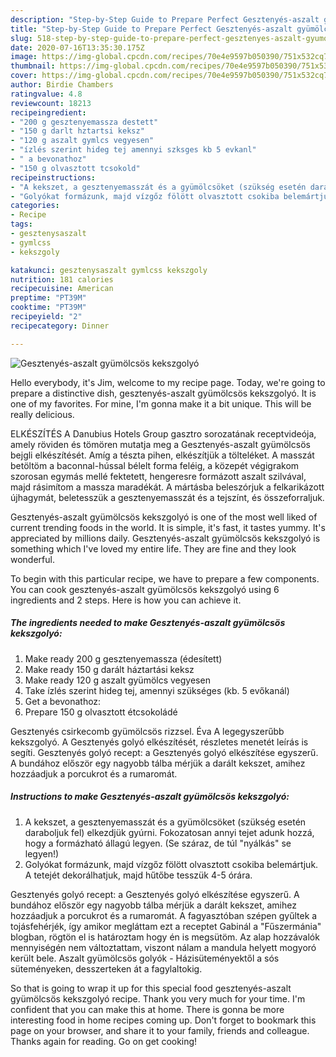 ```yaml
---
description: "Step-by-Step Guide to Prepare Perfect Gesztenyés-aszalt gyümölcsös kekszgolyó"
title: "Step-by-Step Guide to Prepare Perfect Gesztenyés-aszalt gyümölcsös kekszgolyó"
slug: 518-step-by-step-guide-to-prepare-perfect-gesztenyes-aszalt-gyumolcsos-kekszgolyo
date: 2020-07-16T13:35:30.175Z
image: https://img-global.cpcdn.com/recipes/70e4e9597b050390/751x532cq70/gesztenyes-aszalt-gyumolcsos-kekszgolyo-recept-foto.jpg
thumbnail: https://img-global.cpcdn.com/recipes/70e4e9597b050390/751x532cq70/gesztenyes-aszalt-gyumolcsos-kekszgolyo-recept-foto.jpg
cover: https://img-global.cpcdn.com/recipes/70e4e9597b050390/751x532cq70/gesztenyes-aszalt-gyumolcsos-kekszgolyo-recept-foto.jpg
author: Birdie Chambers
ratingvalue: 4.8
reviewcount: 18213
recipeingredient:
- "200 g gesztenyemassza destett"
- "150 g darlt hztartsi keksz"
- "120 g aszalt gymlcs vegyesen"
- "ízlés szerint hideg tej amennyi szksges kb 5 evkanl"
- " a bevonathoz"
- "150 g olvasztott tcsokold"
recipeinstructions:
- "A kekszet, a gesztenyemasszát és a gyümölcsöket (szükség esetén daraboljuk fel) elkezdjük gyúrni. Fokozatosan annyi tejet adunk hozzá, hogy a formázható állagú legyen. (Se száraz, de túl &#34;nyálkás&#34; se legyen!)"
- "Golyókat formázunk, majd vízgőz fölött olvasztott csokiba belemártjuk. A tetejét dekorálhatjuk, majd hűtőbe tesszük 4-5 órára."
categories:
- Recipe
tags:
- gesztenysaszalt
- gymlcss
- kekszgoly

katakunci: gesztenysaszalt gymlcss kekszgoly 
nutrition: 181 calories
recipecuisine: American
preptime: "PT39M"
cooktime: "PT39M"
recipeyield: "2"
recipecategory: Dinner

---
```



![Gesztenyés-aszalt gyümölcsös kekszgolyó](https://img-global.cpcdn.com/recipes/70e4e9597b050390/751x532cq70/gesztenyes-aszalt-gyumolcsos-kekszgolyo-recept-foto.jpg)

Hello everybody, it's Jim, welcome to my recipe page. Today, we're going to prepare a distinctive dish, gesztenyés-aszalt gyümölcsös kekszgolyó. It is one of my favorites. For mine, I'm gonna make it a bit unique. This will be really delicious.

ELKÉSZÍTÉS A Danubius Hotels Group gasztro sorozatának receptvideója, amely röviden és tömören mutatja meg a Gesztenyés-aszalt gyümölcsös bejgli elkészítését. Amíg a tészta pihen, elkészítjük a tölteléket. A masszát betöltöm a baconnal-hússal bélelt forma feléig, a közepét végigrakom szorosan egymás mellé fektetett, hengeresre formázott aszalt szilvával, majd rásimítom a massza maradékát. A mártásba beleszórjuk a felkarikázott újhagymát, beletesszük a gesztenyemasszát és a tejszínt, és összeforraljuk.

Gesztenyés-aszalt gyümölcsös kekszgolyó is one of the most well liked of current trending foods in the world. It is simple, it's fast, it tastes yummy. It's appreciated by millions daily. Gesztenyés-aszalt gyümölcsös kekszgolyó is something which I've loved my entire life. They are fine and they look wonderful.


To begin with this particular recipe, we have to prepare a few components. You can cook gesztenyés-aszalt gyümölcsös kekszgolyó using 6 ingredients and 2 steps. Here is how you can achieve it.

<!--inarticleads1-->

##### The ingredients needed to make Gesztenyés-aszalt gyümölcsös kekszgolyó:

1. Make ready 200 g gesztenyemassza (édesített)
1. Make ready 150 g darált háztartási keksz
1. Make ready 120 g aszalt gyümölcs vegyesen
1. Take ízlés szerint hideg tej, amennyi szükséges (kb. 5 evőkanál)
1. Get  a bevonathoz:
1. Prepare 150 g olvasztott étcsokoládé


Gesztenyés csirkecomb gyümölcsös rizzsel. Éva A legegyszerűbb kekszgolyó. A Gesztenyés golyó elkészítését, részletes menetét leírás is segíti. Gesztenyés golyó recept: a Gesztenyés golyó elkészítése egyszerű. A bundához először egy nagyobb tálba mérjük a darált kekszet, amihez hozzáadjuk a porcukrot és a rumaromát. 

<!--inarticleads2-->

##### Instructions to make Gesztenyés-aszalt gyümölcsös kekszgolyó:

1. A kekszet, a gesztenyemasszát és a gyümölcsöket (szükség esetén daraboljuk fel) elkezdjük gyúrni. Fokozatosan annyi tejet adunk hozzá, hogy a formázható állagú legyen. (Se száraz, de túl &#34;nyálkás&#34; se legyen!)
1. Golyókat formázunk, majd vízgőz fölött olvasztott csokiba belemártjuk. A tetejét dekorálhatjuk, majd hűtőbe tesszük 4-5 órára.


Gesztenyés golyó recept: a Gesztenyés golyó elkészítése egyszerű. A bundához először egy nagyobb tálba mérjük a darált kekszet, amihez hozzáadjuk a porcukrot és a rumaromát. A fagyasztóban szépen gyűltek a tojásfehérjék, így amikor megláttam ezt a receptet Gabinál a &#34;Fűszermánia&#34; blogban, rögtön el is határoztam hogy én is megsütöm. Az alap hozzávalók mennyiségén nem változtattam, viszont nálam a mandula helyett mogyoró került bele. Aszalt gyümölcsös golyók - Házisüteményektől a sós süteményeken, desszerteken át a fagylaltokig. 

So that is going to wrap it up for this special food gesztenyés-aszalt gyümölcsös kekszgolyó recipe. Thank you very much for your time. I'm confident that you can make this at home. There is gonna be more interesting food in home recipes coming up. Don't forget to bookmark this page on your browser, and share it to your family, friends and colleague. Thanks again for reading. Go on get cooking!
